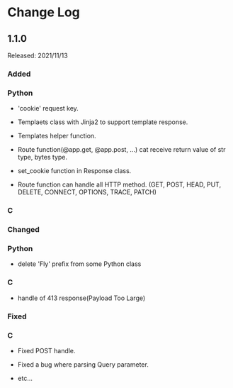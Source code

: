 # Change Log

## 1.1.0

Released: 2021/11/13

### Added

### Python

* 'cookie' request key.

* Templaets class with Jinja2 to support template response.

* Templates helper function.

* Route function(@app.get, @app.post, ...) cat receive return value of str type, bytes type.

* set_cookie function in Response class.

* Route function can handle all HTTP method. (GET, POST, HEAD, PUT, DELETE, CONNECT, OPTIONS, TRACE, PATCH)

### C

### Changed

### Python

* delete 'Fly' prefix from some Python class

### C

* handle of 413 response(Payload Too Large)


### Fixed

### C

* Fixed POST handle.

* Fixed a bug where parsing Query parameter.

* etc...
